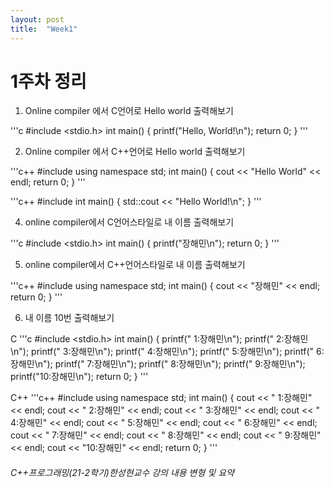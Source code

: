 ```yaml
---
layout: post
title:  "Week1"
---
```

# 1주차 정리


1. Online compiler 에서 C언어로 Hello world 출력해보기

'''c
#include <stdio.h>
int main()
{
	printf("Hello, World!\n");
	return 0;
}
'''



2. Online compiler 에서 C++언어로 Hello world 출력해보기

'''c++
#include <iostream>
using namespace std;
int main()
{
	cout << "Hello World" << endl;
	return 0;
}
'''


'''c++
#include <iostream>
int main()
{
	std::cout << "Hello World!\n";
}
'''


4. online compiler에서 C언어스타일로 내 이름 출력해보기


'''c
#include <stdio.h>
int main()
{
	printf("장해민\n");
	return 0;
}
'''


5. online compiler에서 C++언어스타일로 내 이름 출력해보기


'''c++
#include <iostream>
using namespace std;
int main()
{
	cout << "장해민" << endl;
	return 0;
}
'''


6. 내 이름 10번 출력해보기

C
'''c
#include <stdio.h>
int main()
{
	printf(" 1:장해민\n");
	printf(" 2:장해민\n");
	printf(" 3:장해민\n");
	printf(" 4:장해민\n");
	printf(" 5:장해민\n");
	printf(" 6:장해민\n");
	printf(" 7:장해민\n");
	printf(" 8:장해민\n");
	printf(" 9:장해민\n");
	printf("10:장해민\n");
	return 0;
}
'''
  
C++
'''c++
#include <iostream>
using namespace std;
int main()
{
	cout << " 1:장해민" << endl;
	cout << " 2:장해민" << endl;
	cout << " 3:장해민" << endl;
	cout << " 4:장해민" << endl;
	cout << " 5:장해민" << endl;
	cout << " 6:장해민" << endl;
	cout << " 7:장해민" << endl;
	cout << " 8:장해민" << endl;
	cout << " 9:장해민" << endl;
	cout << "10:장해민" << endl;
	return 0;
}
'''





###### C++프로그래밍(21-2학기)한성현교수 강의 내용 변형 및 요약
